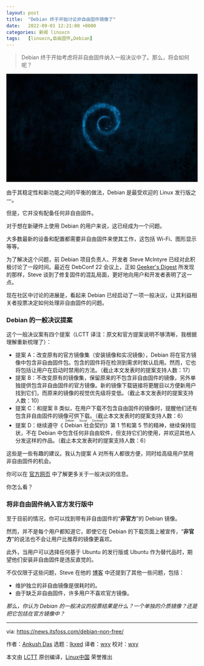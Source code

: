 ```yaml
---
layout: post
title:	"Debian 终于开始讨论非自由固件镜像了"
date:	2022-09-01 12:21:00 +0800 
categories:	新闻 linuxcn 
tags:	[linuxcn,自由固件,Debian]
---
```




> 
> Debian 终于开始考虑将非自由固件纳入一般决议中了。那么，将会如何呢？
> 
> 
> 


![Debian 终于开始考虑非自由固件映像的一般决议](/Asserts/Images/album/202209/01/174049xhc8v2zjiqf6qovb.jpg)


由于其稳定性和新功能之间的平衡的做法，Debian 是最受欢迎的 Linux 发行版之一。


但是，它并没有配备任何非自由固件。


对于想在新硬件上使用 Debian 的用户来说，这已经成为一个问题。


大多数最新的设备和配置都需要非自由固件来使其工作，这包括 Wi-Fi、图形显示等等。


为了解决这个问题，前 Debian 项目负责人、开发者 Steve McIntyre 已经对此积极讨论了一段时间。最近在 DebConf 22 会议上，正如 [Geeker's Digest](https://www.geekersdigest.com/debian-on-the-verge-to-include-non-free-firmware-in-official-releases/) 所发现的那样，Steve 谈到了修复固件的混乱局面，更好地向用户和开发者表明了这一点。


现在社区中讨论的进展是，看起来 Debian 已经启动了一项一般决议，让其利益相关者投票决定如何处理非自由固件的问题。


### Debian 的一般决议提案


这个一般决议案有四个提案（LCTT 译注：原文和官方提案说明不够清晰，我根据理解重新梳理了）：


* 提案 A：改变原有的官方镜像集（安装镜像和实况镜像），Debian 将在官方镜像中包含非自由固件包。包含的固件将在检测到需求时默认启用。然而，它也将包括让用户在启动时禁用的方法。（截止本文发表时的提案支持人数：17）
* 提案 B：不改变原有的镜像集，保留原来的不包含非自由固件的镜像，另外单独提供包含非自由固件的官方镜像。新的镜像下载链接将更醒目以方便新用户找到它们，而原来的镜像的视觉优先级将变低。（截止本文发表时的提案支持人数：10）
* 提案 C：和提案 B 类似，在用户下载不包含自由固件的镜像时，提醒他们还有包含非自由固件的镜像可供下载。（截止本文发表时的提案支持人数：6）
* 提案 D：继续遵守《<ruby> Debian 社会契约 <rt>  Debian Social Contract </rt></ruby>》第 1 节和第 5 节的精神，继续保持现状，不在 Debian 中包含任何非自由软件，但支持它们的使用，并欢迎其他人分发这样的作品。（截止本文发表时的提案支持人数：6）


这些是一些有趣的建议。我认为提案 A 对所有人都很方便，同时给高级用户禁用非自由固件的机会。


你可以在 [官方网页](https://www.debian.org/vote/2022/vote_003#timeline) 中了解更多关于一般决议的信息。


你怎么看？


### 将非自由固件纳入官方发行版中


至于目前的情况，你可以找到带有非自由固件的“**非官方**”的 Debian 镜像。


然而，并不是每个用户都知道它，即使它在 Debian 的下载页面上被宣传，“**非官方**”的说法也不会让用户比推荐的镜像更喜欢。


此外，当用户可以选择任何基于 Ubuntu 的发行版或 Ubuntu 作为替代品时，期望他们安装非自由固件是违反直觉的。


不仅仅限于这些问题，Steve 在他的 [博客](https://blog.einval.com/2022/04/19#firmware-what-do-we-do) 中还提到了其他一些问题，包括：


* 维护独立的非自由镜像是很耗时的。
* 由于缺乏非自由固件，许多用户不喜欢官方镜像。


*那么，你认为 Debian 的一般决议的投票结果是什么？一个单独的介质镜像？还是把它包括在官方镜像中？*




---


via: <https://news.itsfoss.com/debian-non-free/>


作者：[Ankush Das](https://news.itsfoss.com/author/ankush/) 选题：[lkxed](https://github.com/lkxed) 译者：[wxy](https://github.com/wxy) 校对：[wxy](https://github.com/wxy)


本文由 [LCTT](https://github.com/LCTT/TranslateProject) 原创编译，[Linux中国](https://linux.cn/) 荣誉推出

